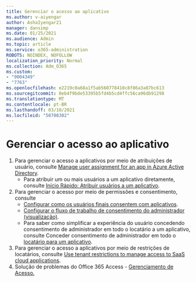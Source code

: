 ```yaml
---
title: Gerenciar o acesso ao aplicativo
ms.author: v-aiyengar
author: AshaIyengar21
manager: dansimp
ms.date: 01/25/2021
ms.audience: Admin
ms.topic: article
ms.service: o365-administration
ROBOTS: NOINDEX, NOFOLLOW
localization_priority: Normal
ms.collection: Adm_O365
ms.custom:
- "9004349"
- "7763"
ms.openlocfilehash: e2219c0a68a1f5ab560778410c8f86a3a87bc613
ms.sourcegitcommit: 0eb4f9bde53395b5fd4b5cd4ffc56ca96db91298
ms.translationtype: MT
ms.contentlocale: pt-BR
ms.lasthandoff: 03/10/2021
ms.locfileid: "50708302"
---
```

# <a name="manage-application-access"></a>Gerenciar o acesso ao aplicativo

1. Para gerenciar o acesso a aplicativos por meio de atribuições de usuário, consulte [Manage user assignment for an app in Azure Active Directory](https://docs.microsoft.com/azure/active-directory/manage-apps/assign-user-or-group-access-portal).
    - Para atribuir um ou mais usuários a um aplicativo diretamente, consulte [Início Rápido: Atribuir usuários a um aplicativo](https://docs.microsoft.com/azure/active-directory/manage-apps/assign-user-or-group-access-portal).
1. Para gerenciar o acesso por meio de permissões e consentimento, consulte
    - [Configurar como os usuários finais consentem com aplicativos](https://docs.microsoft.com/azure/active-directory/manage-apps/configure-user-consent?tabs=azure-portal). 
    - [Configurar o fluxo de trabalho de consentimento do administrador (visualização)](https://docs.microsoft.com/azure/active-directory/manage-apps/configure-admin-consent-workflow). 
    - Para saber como simplificar a experiência do usuário concedendo consentimento de administrador em todo o locatário a um aplicativo, consulte Conceder consentimento de administrador em todo o [locatário para um aplicativo](https://docs.microsoft.com/azure/active-directory/manage-apps/grant-admin-consent). 
1. Para gerenciar o acesso a aplicativos por meio de restrições de locatários, consulte [Use tenant restrictions to manage access to SaaS cloud applications](https://docs.microsoft.com/azure/active-directory/manage-apps/tenant-restrictions). 
1. Solução de problemas do Office 365 Access - [Gerenciamento de Acesso.](https://docs.microsoft.com/office365/troubleshoot/access-management/cannot-add-guest-users-in-m365-admin-center)
